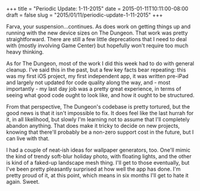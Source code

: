 +++
title = "Periodic Update: 1-11-2015"
date = 2015-01-11T10:11:00-08:00
draft = false
slug = "2015/01/11/periodic-update-1-11-2015"
+++

Farva, your suspension...continues.  As does work on getting things up and running with the new device sizes on The Dungeon.  That work was pretty straightforward.  There are still a few little deprecations that I need to deal with (mostly involving Game Center) but hopefully won't require too much heavy thinking.

As for The Dungeon, most of the work I did this week had to do with general cleanup.  I've said this in the past, but a few key facts bear repeating: this was my first iOS project, my first independent app, it was written pre-iPad and largely not updated for code quality along the way, and - most importantly - my last day job was a pretty great experience, in terms of seeing what good code ought to look like, and how it ought to be structured.

From that perspective, The Dungeon's codebase is pretty tortured, but the good news is that it isn't impossible to fix.  It does feel like the last hurrah for it, in all likelihood, but slowly I'm learning not to assume that I'll completely abandon anything.  That does make it tricky to decide on new projects, knowing that there'll probably be a non-zero support cost in the future, but I can live with that.

I had a couple of neat-ish ideas for wallpaper generators, too.  One'll mimic the kind of trendy soft-blur holiday photo, with floating lights, and the other is kind of a faked-up landscape mesh thing.  I'll get to those eventually, but I've been pretty pleasantly surprised at how well the app has done.  I'm pretty proud of it, at this point, which means in six months I'll get to hate it again.  Sweet.
